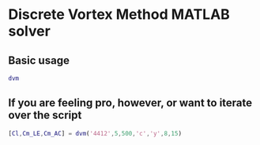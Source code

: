 # Discrete Vortex Method MATLAB solver

## Basic usage
```matlab
dvm
```

## If you are feeling pro, however, or want to iterate over the script
```matlab
[Cl,Cm_LE,Cm_AC] = dvm('4412',5,500,'c','y',8,15)
```
